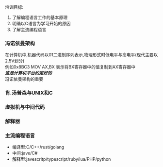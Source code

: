 培训目标:

1.  了解编程语言工作的基本原理
2.  明确以C语言为学习开始的原因
3.  了解主流编程语言
   
### 冯诺依曼架构

在计算机中,机器代码以01二进制序列表示,物理形式时低电平与高电平(现代主要以2.5V划分)  
例如0x8BC3 MOV AX,BX 表示将BX寄存器中的值复制到AX寄存器中  
***这是计算机平台约定好的***  
冯诺依曼架构的重要


### 肯.汤普森与UNIX和C



### 虚拟机与中间代码

### 解释器

### 主流编程语言

- 编译型:C/C++/rust/golang
- 中间:jave/C#
- 解释型:javescritp/typescript/ruby/lua/PHP/python